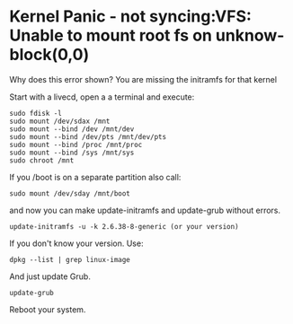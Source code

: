 # Kernel Panic - not syncing:VFS: Unable to mount root fs on unknow-block(0,0)

Why does this error shown?
You are missing the initramfs for that kernel

Start with a livecd, open a a terminal and execute:
```
sudo fdisk -l
sudo mount /dev/sdax /mnt
sudo mount --bind /dev /mnt/dev
sudo mount --bind /dev/pts /mnt/dev/pts
sudo mount --bind /proc /mnt/proc
sudo mount --bind /sys /mnt/sys
sudo chroot /mnt
``` 

If you /boot is on a separate partition also call:

```
sudo mount /dev/sday /mnt/boot
```

and now you can make update-initramfs and update-grub without errors.

```
update-initramfs -u -k 2.6.38-8-generic (or your version)
```

If you don't know your version. Use:

```
dpkg --list | grep linux-image
```

And just update Grub.

```
update-grub
```


Reboot your system.
